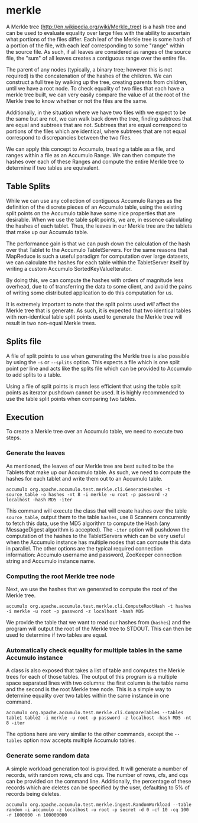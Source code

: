 merkle
======

A Merkle tree (http://en.wikipedia.org/wiki/Merkle_tree) is a hash tree and can be used to evaluate equality over large
files with the ability to ascertain what portions of the files differ. Each leaf of the Merkle tree is some hash of a
portion of the file, with each leaf corresponding to some "range" within the source file. As such, if all leaves are
considered as ranges of the source file, the "sum" of all leaves creates a contiguous range over the entire file.

The parent of any nodes (typically, a binary tree; however this is not required) is the concatenation of the hashes of
the children. We can construct a full tree by walking up the tree, creating parents from children, until we have a root
node. To check equality of two files that each have a merkle tree built, we can very easily compare the value of at the
root of the Merkle tree to know whether or not the files are the same.

Additionally, in the situation where we have two files with we expect to be the same but are not, we can walk back down
the tree, finding subtrees that are equal and subtrees that are not. Subtrees that are equal correspond to portions of
the files which are identical, where subtrees that are not equal correspond to discrepancies between the two files.

We can apply this concept to Accumulo, treating a table as a file, and ranges within a file as an Accumulo Range. We can
then compute the hashes over each of these Ranges and compute the entire Merkle tree to determine if two tables are
equivalent.

## Table Splits

While we can use any collection of contiguous Accumulo Ranges as the definition of the discrete pieces of an Accumulo
table, using the existing split points on the Accumulo table have some nice properties that are desirable. When we use
the table split points, we are, in essence calculating the hashes of each tablet. Thus, the leaves in our Merkle tree
are the tablets that make up our Accumulo table.

The performance gain is that we can push down the calculation of the hash over that Tablet to the Accumulo
TabletServers. For the same reasons that MapReduce is such a useful paradigm for computation over large datasets, we can
calculate the hashes for each table within the TabletServer itself by writing a custom Accumulo SortedKeyValueIterator.

By doing this, we can compute the hashes with orders of magnitude less overhead, due to of transferring the data to some
client, and avoid the pains of writing some distributed application to do this computation for us.

It is extremely important to note that the split points used *will* affect the Merkle tree that is generate. As such, it
is expected that two identical tables with non-identical table split points used to generate the Merkle tree will result
in two non-equal Merkle trees.

## Splits file

A file of split points to use when generating the Merkle tree is also possible by using the `-s` or `--splits` option.
This expects a file which is one split point per line and acts like the splits file which can be provided to Accumulo to
add splits to a table.

Using a file of split points is much less efficient that using the table split points as iterator pushdown cannot be
used. It is highly recommended to use the table split points when comparing two tables.

## Execution

To create a Merkle tree over an Accumulo table, we need to execute two steps.

### Generate the leaves

As mentioned, the leaves of our Merkle tree are best suited to be the Tablets that make up our Accumulo table. As such,
   we need to compute the hashes for each tablet and write them out to an Accumulo table.

```
accumulo org.apache.accumulo.test.merkle.cli.GenerateHashes -t source_table -o hashes -nt 8 -i merkle -u root -p password -z localhost -hash MD5 -iter
```

This command will execute the class that will create hashes over the table `source_table`, output them to the table
`hashes`, use 8 Scanners concurrently to fetch this data, use the MD5 algorithm to compute the Hash (any MessageDigest
algorithm is accepted). The `-iter` option will pushdown the computation of the hashes to the TabletServers
which can be very useful when the Accumulo instance has multiple nodes that can compute this data in parallel. The other
options are the typical required connection information: Accumulo username and password, ZooKeeper connection string and
Accumulo instance name.

### Computing the root Merkle tree node

Next, we use the hashes that we generated to compute the root of the Merkle tree.

```
accumulo org.apache.accumulo.test.merkle.cli.ComputeRootHash -t hashes -i merkle -u root -p password -z localhost -hash MD5
```

We provide the table that we want to read our hashes from (`hashes`) and the program will output the root of the Merkle
tree to STDOUT. This can then be used to determine if two tables are equal.

### Automatically check equality for multiple tables in the same Accumulo instance

A class is also exposed that takes a list of table and computes the Merkle trees for each of those tables. The output of
this program is a multiple space separated lines with two columns: the first column is the table name and the second is
the root Merkle tree node. This is a simple way to determine equality over two tables within the same instance in one
command.

```
accumulo org.apache.accumulo.test.merkle.cli.CompareTables --tables table1 table2 -i merkle -u root -p password -z localhost -hash MD5 -nt 8 -iter
```

The options here are very similar to the other commands, except the `--tables` option now accepts multiple Accumulo
tables.

### Generate some random data

A simple workload generation tool is provided. It will generate a number of records, with random rows, cfs and cqs. The number of
rows, cfs, and cqs can be provided on the command line. Additionally, the percentage of these records which are deletes can be
specified by the user, defaulting to 5% of records being deletes.

```
accumulo org.apache.accumulo.test.merkle.ingest.RandomWorkload --table random -i accumulo -z localhost -u root -p secret -d 0 -cf 10 -cq 100 -r 1000000 -n 100000000
```
